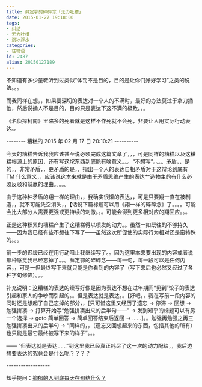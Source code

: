 ```yaml
---
title: 薛定鄂的碎碎念「无力吐槽」
date: 2015-01-27 19:18:00
tags:
- 纠结
- 无力吐槽
- 沉冰浮水
categories:
- 往物语
id: 2487
alias: 20150127189
---
```


不知道有多少童鞋听到过类似“体罚不是目的，目的是让你们好好学习”之类的说法。。。

而我同样在想，，如果要深切的表达对一个人的不满时，最好的办法莫过于拿刀捅他，然后说捅人不是目的，目的只是表达下这不满的极致。。。

<!-- more -->

《名侦探柯南》里略多的死者就是这样不作死就不会死，非要让人用实际行动表达。。

\-------- 糟糕的 2015 年 02 月 17 日 20:10:21 ----------

今天的糟糕告诉我我应该甚至说必须完成这篇文章了，，，可是同样的糟糕以及这糟糕根源上的原因，还有写这坨东西到底能有啥意义。。。“不想写”。。。。矛盾，，是的，，非常矛盾，，更矛盾的是，，指出一个人的表达自相矛盾对于这辩论到底有 TM 什么意义，，应该说这本来就是由于矛盾思维产生的表达艹造物主的有什么必须反驳和辩赢的理由。。。。。

由于这种种矛盾的翔一样的理由，，我确实很懒的表达，，可是只要翔一直在被制造，，就不可能凭空消失，，【话说下篇标题可以用《翔一样的碎碎念》了。。。。可能会比大部分人需要更强或更持续的刺激。。。可能会得到更多相对应的翔回应。。。

正是这种积累的糟糕产生了这糟糕得以喷发的动力。。虽然一如既往的不够持久——因为我已经有些不想往下写了——虽然这次所促使的实际行为相对还是蛮特殊的。。。

前一步的迟缓已经在用行动阻止我继续写了。。因为这里本来要出现的内容或者说那种感觉我已经忘掉了。。。薛定鄂的碎碎念——每一句，每一段可以是任何内容，，可是一但最终写下来就只能是你看到的内容了（写下来后也必然又经过了各种字句修饰）。。。

补充说明：这糟糕的表达的续写好像是因为表达不想在过年期间“见到”饺子的表达引起和家人的争吵而引起的。。但是表达就是表达。。【好吧，，我在写前一段内容的同时还是想起了自己忘掉的部分，，\[只可惜这里又经历了遗忘 → 停滞 → 回想 → 勉强拼凑 → 打算开始写“勉强拼凑出来的后半句——” → 发到知乎的标题可以有另一个选择 → goto 简单回答 → 简单回答结束后返回 → ……\]。。勉强再勉强之再三勉强拼凑出来的后半句 → “同样的，，（遗忘又回想起来的东西，包括其他的所有）也只能是最它最终被写下来的样子”。。。

—— “但表达就是表达……”到这里我已经真正耗尽了这一次的动力配给，，我后边想要表达的究竟会是什么呢？？？？

\------------------

知乎提问：[抑郁的人到底每天在纠结什么？](http://www.zhihu.com/question/28239637/answer/39992293 "抑郁的人到底每天在纠结什么？")

<!--2487-->

